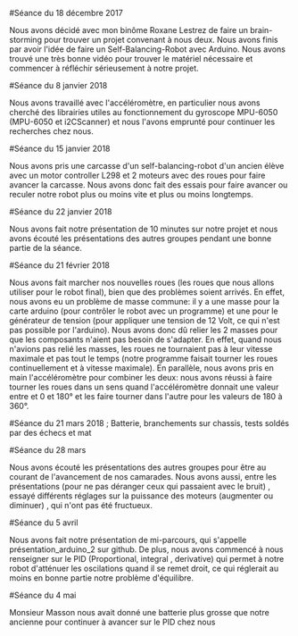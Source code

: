 #Séance du 18 décembre 2017


Nous avons décidé avec mon binôme Roxane Lestrez de faire un brain-storming pour trouver un projet convenant à nous deux.
Nous avons finis par avoir l'idée de faire un Self-Balancing-Robot avec Arduino.
Nous avons trouvé une très bonne vidéo pour trouver le matériel nécessaire et commencer à réfléchir sérieusement à notre projet.


#Séance du 8 janvier 2018


Nous avons travaillé avec l'accéléromètre, en particulier nous avons cherché des librairies utiles au fonctionnement du gyroscope MPU-6050
(MPU-6050 et i2CScanner) et nous l'avons emprunté pour continuer les recherches chez nous.


#Séance du 15 janvier 2018


Nous avons pris une carcasse d'un self-balancing-robot d'un ancien élève avec un motor controller L298 et 2 moteurs avec des roues pour faire avancer la carcasse. Nous avons donc fait des essais pour faire avancer ou reculer notre robot plus ou moins vite et plus ou moins longtemps.



#Séance du 22 janvier 2018


Nous avons fait notre présentation de 10 minutes sur notre projet et nous avons écouté les présentations des autres groupes pendant une bonne partie de la séance.


#Séance du 21 février 2018


Nous avons fait marcher nos nouvelles roues (les roues que nous allons utiliser pour le robot final), bien que des problèmes soient arrivés. En effet, nous avons eu un problème de masse commune: il y a une masse pour la carte arduino (pour contrôler le robot avec un programme) et une pour le générateur de tension (pour appliquer une tension de 12 Volt, ce qui n'est pas possible por l'arduino). Nous avons donc dû relier les 2 masses pour que les composants n'aient pas besoin de s'adapter. En effet, quand nous n'avions pas relié les masses, les roues ne tournaient pas à leur vitesse maximale et pas tout le temps (notre programme faisait tourner les roues continuellement et à vitesse maximale). En parallèle, nous avons pris en main l'accéléromètre pour combiner les deux: nous avons réussi à faire tourner les roues dans un sens quand l'accéléromètre donnait une valeur entre  et 0 et 180° et les faire tourner dans l'autre pour les valeurs de 180 à 360°.



#Séance du 21 mars 2018
;
Batterie, branchements sur chassis, tests soldés par des échecs et mat



#Séance du 28 mars

Nous avons écouté les présentations des autres groupes pour être au courant de l'avancement de nos camarades. Nous avons aussi, entre les présentations (pour ne pas déranger ceux qui passaient avec le bruit) , essayé différents réglages sur la puissance des moteurs (augmenter ou diminuer) , qui n'ont pas été fructueux.



#Séance du 5 avril

Nous avons fait notre présentation de mi-parcours, qui s'appelle présentation_arduino_2 sur github. De plus, nous avons commencé à nous renseigner sur le PID (Proportional, integral , derivative) qui permet à notre robot d'atténuer les oscilations quand il se remet droit, ce qui réglerait au moins en bonne partie notre problème d'équilibre.


#Séance du 4 mai

Monsieur Masson nous avait donné une batterie plus grosse que notre ancienne pour continuer à avancer sur le PID chez nous





